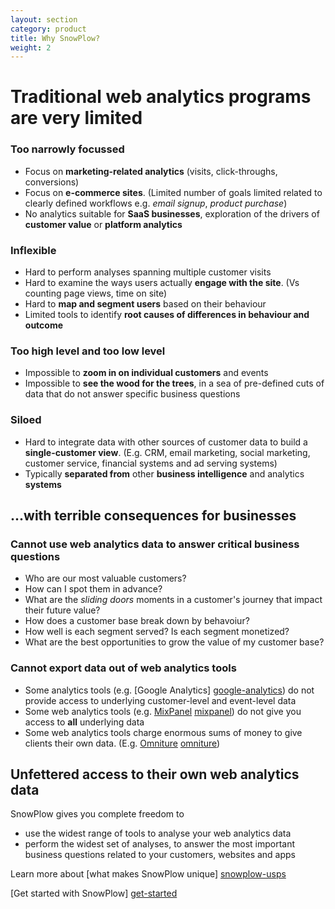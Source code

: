 ```yaml
---
layout: section
category: product
title: Why SnowPlow?
weight: 2
---
```


# Traditional web analytics programs are very limited

### Too narrowly focussed 

* Focus on **marketing-related analytics** (visits, click-throughs, conversions)
* Focus on **e-commerce sites**. (Limited number of goals limited related to clearly defined workflows e.g. *email signup*, *product purchase*)
* No analytics suitable for **SaaS businesses**, exploration of the drivers of **customer value** or **platform analytics**

### Inflexible

* Hard to perform analyses spanning multiple customer visits
* Hard to examine the ways users actually **engage with the site**. (Vs counting page views, time on site)
* Hard to **map and segment users** based on their behaviour
* Limited tools to identify **root causes of differences in behaviour and outcome**

### Too high level **and** too low level

* Impossible to **zoom in on individual customers** and events
* Impossible to **see the wood for the trees**, in a sea of pre-defined cuts of data that do not answer specific business questions

### Siloed

* Hard to integrate data with other sources of customer data to build a **single-customer view**. (E.g. CRM, email marketing, social marketing, customer service, financial systems and ad serving systems)
* Typically **separated from** other **business intelligence** and analytics **systems**

## ...with terrible consequences for businesses

### Cannot use web analytics data to answer critical business questions

* Who are our most valuable customers?
* How can I spot them in advance?
* What are the *sliding doors* moments in a customer's journey that impact their future value?
* How does a customer base break down by behavoiur?
* How well is each segment served? Is each segment monetized?
* What are the best opportunities to grow the value of my customer base? 

### Cannot export data out of web analytics tools

* Some analytics tools (e.g. [Google Analytics] [google-analytics]) do not provide access to underlying  customer-level and event-level data
* Some web analytics tools (e.g. [MixPanel] [mixpanel]) do not give you access to **all** underlying data
* Some web analytics tools charge enormous sums of money to give clients their own data. (E.g. [Omniture] [omniture])

## Unfettered access to their own web analytics data

SnowPlow gives you complete freedom to
* use the widest range of tools to analyse your web analytics data
* perform the widest set of analyses, to answer the most important business questions related to your customers, websites and apps

Learn more about [what makes SnowPlow unique] [snowplow-usps]	

[Get started with SnowPlow] [get-started]

[google-analytics]: http://www.google.com/analytics/
[mixpanel]: https://mixpanel.com/
[omniture]: http://www.omniture.com/en/products/analytics/
[snowplow-usps]: snowplow-usps.html
[get-started]: get-started.html